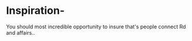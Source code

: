 
# Inspiration-
You should most incredible opportunity to insure that's people connect Rd and affairs..
